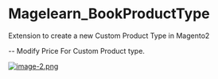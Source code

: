 # Magelearn_BookProductType
Extension to create a new Custom Product Type in Magento2

-- Modify Price For Custom Product type.

[![image-2.png](https://i.postimg.cc/cJBCfwhJ/image-2.png)](https://postimg.cc/JytRLy9w)
